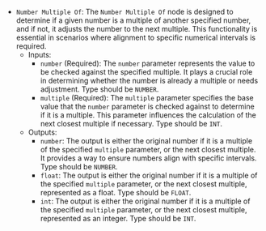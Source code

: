 - `Number Multiple Of`: The `Number Multiple Of` node is designed to determine if a given number is a multiple of another specified number, and if not, it adjusts the number to the next multiple. This functionality is essential in scenarios where alignment to specific numerical intervals is required.
    - Inputs:
        - `number` (Required): The `number` parameter represents the value to be checked against the specified multiple. It plays a crucial role in determining whether the number is already a multiple or needs adjustment. Type should be `NUMBER`.
        - `multiple` (Required): The `multiple` parameter specifies the base value that the `number` parameter is checked against to determine if it is a multiple. This parameter influences the calculation of the next closest multiple if necessary. Type should be `INT`.
    - Outputs:
        - `number`: The output is either the original number if it is a multiple of the specified `multiple` parameter, or the next closest multiple. It provides a way to ensure numbers align with specific intervals. Type should be `NUMBER`.
        - `float`: The output is either the original number if it is a multiple of the specified `multiple` parameter, or the next closest multiple, represented as a float. Type should be `FLOAT`.
        - `int`: The output is either the original number if it is a multiple of the specified `multiple` parameter, or the next closest multiple, represented as an integer. Type should be `INT`.
